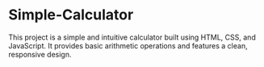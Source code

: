 # Simple-Calculator
This project is a simple and intuitive calculator built using HTML, CSS, and JavaScript. It provides basic arithmetic operations and features a clean, responsive design.
